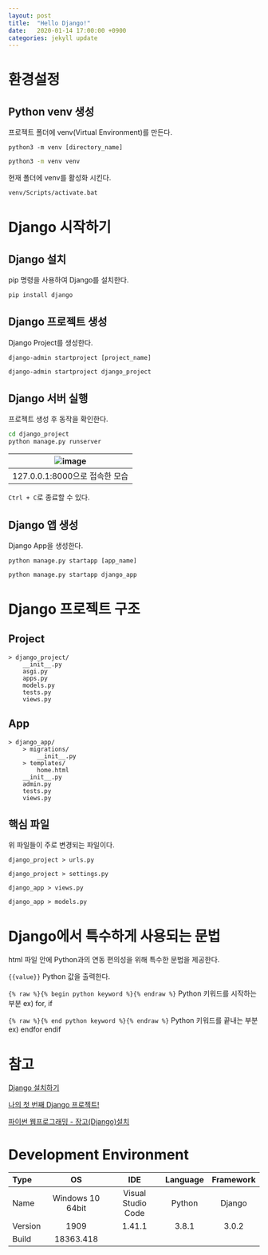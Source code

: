```yaml
---
layout: post
title:  "Hello Django!"
date:   2020-01-14 17:00:00 +0900
categories: jekyll update
---
```

# 환경설정
## Python venv 생성
프로젝트 폴더에 venv(Virtual Environment)를 만든다.

`python3 -m venv [directory_name]`

```zsh
python3 -m venv venv
```

현재 폴더에 venv를 활성화 시킨다.

```zsh
venv/Scripts/activate.bat
```


# Django 시작하기
## Django 설치
pip 명령을 사용하여 Django를 설치한다.

```zsh
pip install django
```


## Django 프로젝트 생성
Django Project를 생성한다.

`django-admin startproject [project_name]`

```zsh
django-admin startproject django_project
```


## Django 서버 실행
프로젝트 생성 후 동작을 확인한다.

```zsh
cd django_project
python manage.py runserver
```

| ![image](https://hwangsb.github.io/assets/images/2020-01-14-hello-django/hello_django_0.png) |
|:--:|
| 127.0.0.1:8000으로 접속한 모습 |

`Ctrl + C`로 종료할 수 있다.


## Django 앱 생성
Django App을 생성한다.

`python manage.py startapp [app_name]`

```zsh
python manage.py startapp django_app
```


# Django 프로젝트 구조
## Project
```text
> django_project/
    __init__.py
    asgi.py
    apps.py
    models.py
    tests.py
    views.py
```


## App
```text
> django_app/
    > migrations/
        __init__.py
    > templates/
        home.html
    __init__.py
    admin.py
    tests.py
    views.py
```


## 핵심 파일
위 파일들이 주로 변경되는 파일이다.

`django_project > urls.py`

`django_project > settings.py`

`django_app > views.py`

`django_app > models.py`


# Django에서 특수하게 사용되는 문법
html 파일 안에 Python과의 연동 편의성을 위해 특수한 문법을 제공한다.

`{{value}}`
Python 값을 출력한다.

`{% raw %}{% begin python keyword %}{% endraw %}`
Python 키워드를 시작하는 부분
ex) for, if

`{% raw %}{% end python keyword %}{% endraw %}`
Python 키워드를 끝내는 부분
ex) endfor endif


# 참고
[Django 설치하기](https://tutorial.djangogirls.org/ko/django_installation/)

[나의 첫 번째 Django 프로젝트!](https://tutorial.djangogirls.org/ko/django_start_project/)

[파이썬 웹프로그래밍 - 장고(Django)설치](https://offbyone.tistory.com/77)


# Development Environment

| Type | OS | IDE | Language | Framework |
|:--|:--:|:--:|:--:|:--:|
| Name | Windows 10 64bit | Visual Studio Code | Python | Django |
| Version | 1909 | 1.41.1 | 3.8.1 | 3.0.2 |
| Build | 18363.418 |
